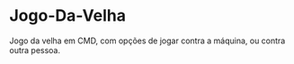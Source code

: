 # Jogo-Da-Velha
Jogo da velha em CMD, com opções de jogar contra a máquina, ou contra outra pessoa.
